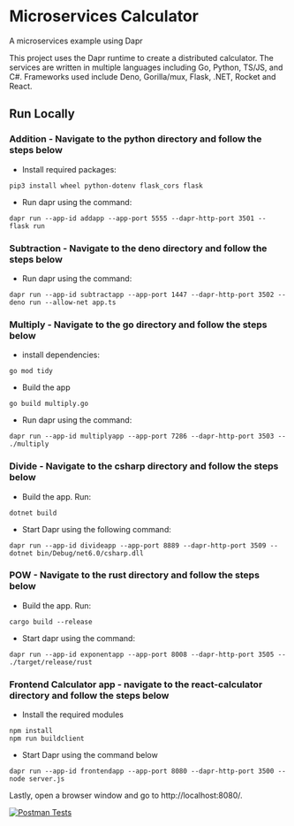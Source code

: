 # Microservices Calculator

A microservices example using Dapr

This project uses the Dapr runtime to create a distributed calculator. The services are written in multiple languages including Go, Python, TS/JS, and C#.  Frameworks used include Deno, Gorilla/mux, Flask, .NET, Rocket and React.

## Run Locally

### Addition - Navigate to the python directory and follow the steps below

* Install required packages:
  
```shell
pip3 install wheel python-dotenv flask_cors flask
```

* Run dapr using the command:
  
```shell
dapr run --app-id addapp --app-port 5555 --dapr-http-port 3501 -- flask run
```

### Subtraction - Navigate to the deno directory and follow the steps below

* Run dapr using the command:

```shell
dapr run --app-id subtractapp --app-port 1447 --dapr-http-port 3502 -- deno run --allow-net app.ts
```

### Multiply - Navigate to the go directory and follow the steps below

* install dependencies:
  
```shell
go mod tidy
```

* Build the app

```shell
go build multiply.go
```

* Run dapr using the command:

```shell
dapr run --app-id multiplyapp --app-port 7286 --dapr-http-port 3503 -- ./multiply
```

### Divide - Navigate to the csharp directory and follow the steps below

* Build the app.  Run:

```shell
dotnet build
```

* Start Dapr using the following command:

```shell
dapr run --app-id divideapp --app-port 8889 --dapr-http-port 3509 -- dotnet bin/Debug/net6.0/csharp.dll
```

### POW - Navigate to the rust directory and follow the steps below

* Build the app.  Run:

```shell
cargo build --release
```

* Start dapr using the command:

```shell
dapr run --app-id exponentapp --app-port 8008 --dapr-http-port 3505 -- ./target/release/rust
```

### Frontend Calculator app - navigate to the react-calculator directory and follow the steps below

* Install the required modules

```shell
npm install
npm run buildclient
```

* Start Dapr using the command below

```shell
dapr run --app-id frontendapp --app-port 8080 --dapr-http-port 3500 -- node server.js
```


Lastly, open a browser window and go to http://localhost:8080/.  

[![Postman Tests](https://run.pstmn.io/button.svg)](https://app.getpostman.com/run-collection/8071108-278e03d1-bb5f-42c3-9728-3251fece7e0c?action=collection%2Ffork&collection-url=entityId%3D8071108-278e03d1-bb5f-42c3-9728-3251fece7e0c%26entityType%3Dcollection%26workspaceId%3Dae9a77b0-1281-478f-b464-9be1483b04f3)